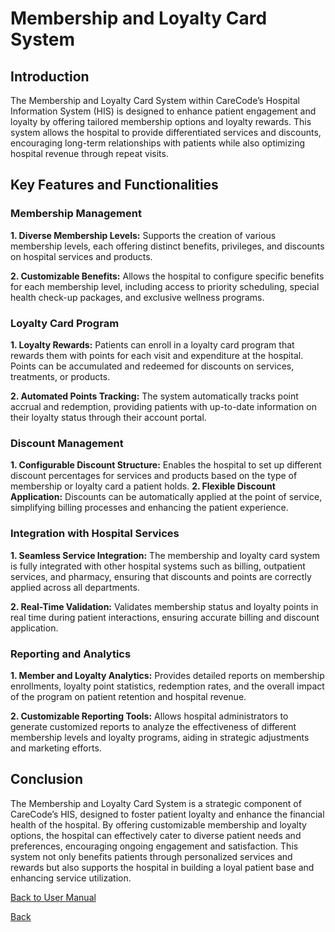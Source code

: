 # Membership and Loyalty Card System

## Introduction

The Membership and Loyalty Card System within CareCode’s Hospital Information System (HIS) is designed to enhance patient engagement and loyalty by offering tailored membership options and loyalty rewards. This system allows the hospital to provide differentiated services and discounts, encouraging long-term relationships with patients while also optimizing hospital revenue through repeat visits.

## Key Features and Functionalities

### Membership Management

**1. Diverse Membership Levels:** Supports the creation of various membership levels, each offering distinct benefits, privileges, and discounts on hospital services and products.

**2. Customizable Benefits:** Allows the hospital to configure specific benefits for each membership level, including access to priority scheduling, special health check-up packages, and exclusive wellness programs.

### Loyalty Card Program

**1. Loyalty Rewards:** Patients can enroll in a loyalty card program that rewards them with points for each visit and expenditure at the hospital. Points can be accumulated and redeemed for discounts on services, treatments, or products.

**2. Automated Points Tracking:** The system automatically tracks point accrual and redemption, providing patients with up-to-date information on their loyalty status through their account portal.

### Discount Management

**1. Configurable Discount Structure:** Enables the hospital to set up different discount percentages for services and products based on the type of membership or loyalty card a patient holds.
**2. Flexible Discount Application:** Discounts can be automatically applied at the point of service, simplifying billing processes and enhancing the patient experience.

### Integration with Hospital Services

**1. Seamless Service Integration:** The membership and loyalty card system is fully integrated with other hospital systems such as billing, outpatient services, and pharmacy, ensuring that discounts and points are correctly applied across all departments.

**2. Real-Time Validation:** Validates membership status and loyalty points in real time during patient interactions, ensuring accurate billing and discount application.

### Reporting and Analytics

**1. Member and Loyalty Analytics:** Provides detailed reports on membership enrollments, loyalty point statistics, redemption rates, and the overall impact of the program on patient retention and hospital revenue.

**2. Customizable Reporting Tools:** Allows hospital administrators to generate customized reports to analyze the effectiveness of different membership levels and loyalty programs, aiding in strategic adjustments and marketing efforts.

## Conclusion

The Membership and Loyalty Card System is a strategic component of CareCode’s HIS, designed to foster patient loyalty and enhance the financial health of the hospital. By offering customizable membership and loyalty options, the hospital can effectively cater to diverse patient needs and preferences, encouraging ongoing engagement and satisfaction. This system not only benefits patients through personalized services and rewards but also supports the hospital in building a loyal patient base and enhancing service utilization.

[Back to User Manual](https://github.com/hmislk/hmis/wiki/User-Manual)

[Back](https://github.com/hmislk/hmis/wiki)
